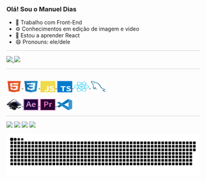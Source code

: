 ### Olá! Sou o Manuel Dias

- 🔭 Trabalho com Front-End
- ⚙️ Conhecimentos em edição de imagem e video
- 🌱 Estou a aprender React
- 😄 Pronouns: ele/dele
<hr style="opacity: 0.2" />

<div>
    <a href="https://github.com/Manuel8Dias">
    <img height="180em" src="https://github-readme-stats.vercel.app/api?username=manuel8dias&show_icons=true&theme=gotham&include_all_commits=true&count_private=true"/>
    <img height="180em" src="https://github-readme-stats.vercel.app/api/top-langs/?username=manuel8dias&layout=compact&langs_count=7&theme=gotham"/>
</div>

<hr style="opacity: 0.2" />

<div style="display: inline_block">
    <br>
    <img align="center" alt="HTML" height="30" width="40" src="https://raw.githubusercontent.com/devicons/devicon/master/icons/html5/html5-original.svg">
    <img align="center" alt="CSS" height="30" width="40" src="https://raw.githubusercontent.com/devicons/devicon/master/icons/css3/css3-original.svg">
    <img align="center" alt="Js" height="30" width="40" src="https://raw.githubusercontent.com/devicons/devicon/master/icons/javascript/javascript-plain.svg">
    <img align="center" alt="Ts" height="30" width="40" src="https://raw.githubusercontent.com/devicons/devicon/master/icons/typescript/typescript-plain.svg">
    <img align="center" alt="React" height="30" width="40" src="https://raw.githubusercontent.com/devicons/devicon/master/icons/react/react-original.svg">
    <img align="center" alt="MySQL" height="30" width="40" src="https://raw.githubusercontent.com/devicons/devicon/master/icons/mysql/mysql-original.svg">
</div>

<div style="display: inline_block">
    <br>
    <img align="center" alt="InkScape" height="30" width="40" src="https://raw.githubusercontent.com/devicons/devicon/master/icons/inkscape/inkscape-original.svg">
    <img align="center" alt="AfterEffects" height="30" width="40" src="https://raw.githubusercontent.com/devicons/devicon/master/icons/aftereffects/aftereffects-original.svg">
    <img align="center" alt="Premiere" height="30" width="40" src="https://raw.githubusercontent.com/devicons/devicon/master/icons/premierepro/premierepro-original.svg">
    <img align="center" alt="VSCode" height="30" width="40" src="https://raw.githubusercontent.com/devicons/devicon/master/icons/vscode/vscode-original.svg">
</div>

<hr style="opacity: 0.2" />

<div>
    <a href = "mailto:manuelddias7@gmail.com"><img src="https://img.shields.io/badge/-Gmail-%23c71610?style=for-the-badge&logo=gmail&logoColor=white" target="_blank"></a>
    <a href="https://www.linkedin.com/in/manueldias3d" target="_blank"><img src="https://img.shields.io/badge/-LinkedIn-%230077B5?style=for-the-badge&logo=linkedin&logoColor=white" target="_blank"></a> 
    <a href="https://instagram.com/manueldias.dev/" target="_blank"><img src="https://img.shields.io/badge/-Instagram-%23e95950?style=for-the-badge&logo=instagram&logoColor=white" target="_blank"></a> 
    <a href="https://www.linkedin.com/in/manueldias3d" target="_blank"><img src="https://img.shields.io/badge/-twitter-%231da1f2?style=for-the-badge&logo=twitter&logoColor=white" target="_blank"></a> 
</div>

<div>

![Snake animation](https://github.com/Manuel8Dias/Manuel8Dias/blob/output/github-contribution-grid-snake.svg)
</div>




